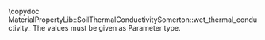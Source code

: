 \copydoc MaterialPropertyLib::SoilThermalConductivitySomerton::wet_thermal_conductivity_
The values must be given as Parameter type.
